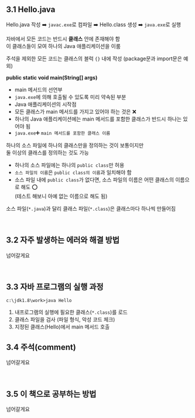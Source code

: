 ## 3.1 Hello.java
Hello.java 작성 :arrow_right: `javac.exe`로 컴파일 :arrow_right: Hello.class 생성 :arrow_right: `java.exe`로 실행

자바에서 모든 코드는 반드시 **클래스** 안에 존재해야 함  
이 클래스들이 모여 하나의 Java 애플리케이션을 이룸

주석을 제외한 모든 코드는 클래스의 블럭 `{}` 내에 작성 (package문과 import문은 예외)

**public static void main(String[] args)**
- main 메서드의 선언부
- `java.exe`에 의해 호출될 수 있도록 미리 약속된 부분
- Java 애플리케이션의 시작점
- 모든 클래스가 main 메서드를 가지고 있어야 하는 것은 :x:
- 하나의 Java 애플리케이션에는 main 메서드를 포함한 클래스가 반드시 하나는 있어야 됨
- `java.exe`:heavy_plus_sign: `main 메서드를 포함한 클래스 이름`

하나의 소스 파일에 하나의 클래스만을 정의하는 것이 보통이지만  
둘 이상의 클래스를 정의하는 것도 가능
- 하나의 소스 파일에는 하나의 `public class`만 허용
- `소스 파일의 이름`은 `public class의 이름`과 일치해야 함
- 소스 파일 내에 `public class`가 없다면, 소스 파일의 이름은 어떤 클래스의 이름으로 해도 :o:  
(테스트 해보니 아예 없는 이름으로 해도 됨)

소스 파일(`*.java`)과 달리 클래스 파일(`*.class`)은 클래스마다 하나씩 만들어짐

<br>

## 3.2 자주 발생하는 에러와 해결 방법
넘어갈게요

<br>

## 3.3 자바 프로그램의 실행 과정
`c:\jdk1.8\work>java Hello`
1. 내프로그램의 실행에 필요한 클래스(`*.class`)를 로드
2. 클래스 파일을 검사 (파일 형식, 악성 코드 체크)
3. 지정된 클래스(Hello)에서 main 메서드 호출

 ## 3.4 주석(comment)
 넘어갈게요

<br>

 ## 3.5 이 책으로 공부하는 방법
 넘어갈게요
